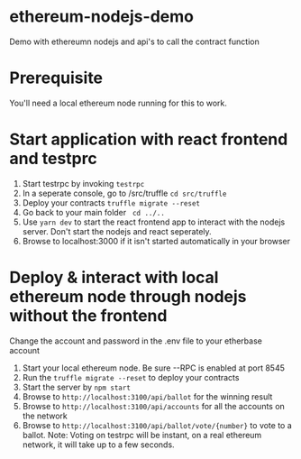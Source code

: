 # ethereum-nodejs-demo
Demo with ethereumn nodejs and api's to call the contract function

# Prerequisite
You'll need a local ethereum node running for this to work.

# Start  application with react frontend and testprc

1. Start testrpc by invoking ```testrpc```
2. In a seperate console, go to /src/truffle ```cd src/truffle```
3. Deploy your contracts ```truffle migrate --reset```
4. Go back to your main folder `` cd ../..`` 
5. Use ``yarn dev`` to start the react frontend app to interact with the nodejs server. Don't start the nodejs and react seperately. 
6. Browse to localhost:3000 if it isn't started automatically in your browser

# Deploy & interact with local ethereum node through nodejs without the frontend
Change the account and password in the .env file to your etherbase account

1. Start your local ethereum node. Be sure --RPC is enabled at port 8545
2. Run the ``truffle migrate --reset`` to deploy your contracts
3. Start the server by ``npm start``
4. Browse to ``http://localhost:3100/api/ballot`` for the winning result
5. Browse to ``http://localhost:3100/api/accounts`` for all the accounts on the network
6. Browse to ``http://localhost:3100/api/ballot/vote/{number}`` to vote to a ballot.
Note: Voting on testrpc will be instant, on a real ethereum network, it will take up to a few seconds.

